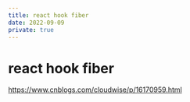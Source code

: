 ```yaml
---
title: react hook fiber
date: 2022-09-09
private: true
---
```

# react hook fiber
https://www.cnblogs.com/cloudwise/p/16170959.html